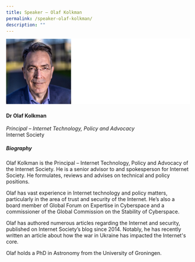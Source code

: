 ```yaml
---
title: Speaker – Olaf Kolkman
permalink: /speaker-olaf-kolkman/
description: ""
---
```


![](/images/Speakers/Dr%20Olaf%20Kolkman.jpg)

#### **Dr Olaf Kolkman**

*Principal – Internet Technology, Policy and Advocacy*  
Internet Society

##### **Biography**
Olaf Kolkman is the Principal – Internet Technology, Policy and Advocacy of the Internet Society. He is a senior advisor to and spokesperson for Internet Society. He formulates, reviews and advises on technical and policy positions. 

Olaf has vast experience in Internet technology and policy matters, particularly in the area of trust and security of the Internet. He’s also a board member of Global Forum on Expertise in Cyberspace and a commissioner of the Global Commission on the Stability of Cyberspace.

Olaf has authored numerous articles regarding the Internet and security, published on Internet Society’s blog since 2014. Notably, he has recently written an article about how the war in Ukraine has impacted the Internet's core.

Olaf holds a PhD in Astronomy from the University of Groningen.